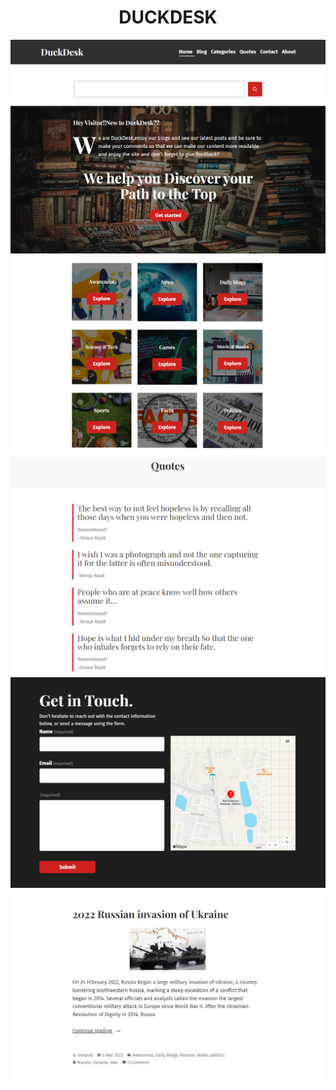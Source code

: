 <h1 align="center">DUCKDESK</h1>

<img src="templates/img1.png">
<img src="templates/img2.png">
<img src="templates/img3.png">
<img src="templates/img4.png">
<img src="templates/img5.png">

